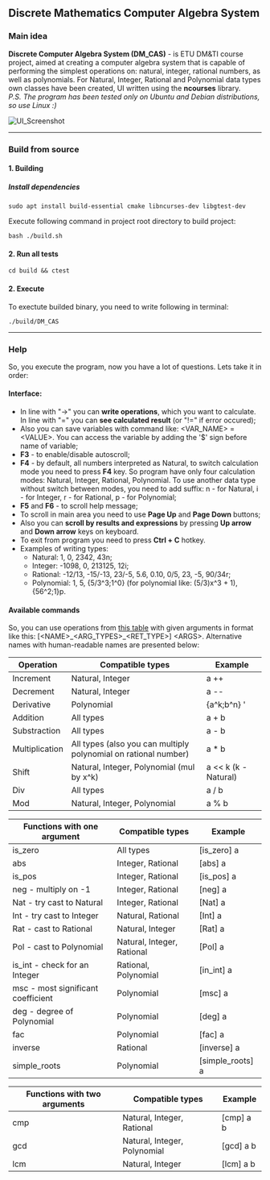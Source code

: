 ## Discrete Mathematics Computer Algebra System
### Main idea
**Discrete Computer Algebra System (DM_CAS)** - is ETU DM&TI course project, aimed at creating a computer algebra system that is capable of performing the simplest operations on: natural, integer, rational numbers, as well as polynomials.
For Natural, Integer, Rational and Polynomial data types own classes have been created, UI written using the **ncourses** library. \
*P.S. The program has been tested only on Ubuntu and Debian distributions, so use Linux :)*

![UI_Screenshot](https://github.com/user-attachments/assets/831103d4-a4e5-4ad0-8878-0d65ce7227c9)


---
### Build from source
#### 1. Building
##### Install dependencies
```
sudo apt install build-essential cmake libncurses-dev libgtest-dev
```
Execute following command in project root directory to build project:
```
bash ./build.sh
```
#### 2. Run all tests
```
cd build && ctest
```

#### 2. Execute
To exectute builded binary, you need to write following in terminal:
```
./build/DM_CAS
```
---
### Help
So, you execute the program, now you have a lot of questions. Lets take it in order:
#### Interface:
- In line with "->" you can **write operations**, which you want to calculate. In line with "=" you can **see calculated result** (or "!=" if error occured);
- Also you can save variables with command like: \<VAR_NAME\> = \<VALUE\>. You can access the variable by adding the '$' sign before name of variable;
- **F3** - to enable/disable autoscroll;
- **F4** - by default, all numbers interpreted as Natural, to switch calculation mode you need to press **F4** key. So program have only four calculation modes: Natural, Integer, Rational, Polynomial. To use another data type without switch between modes, you need to add suffix: n - for Natural, i - for Integer, r - for Rational, p - for Polynomial;
- **F5** and **F6** - to scroll help message;
- To scroll in main area you need to use **Page Up** and **Page Down** buttons;
- Also you can **scroll by results and expressions** by pressing **Up arrow** and **Down arrow** keys on keyboard.
- To exit from program you need to press **Ctrl + C** hotkey.
- Examples of writing types:
  - Natural: 1, 0, 2342, 43n;
  - Integer: -1098, 0, 213125, 12i;
  - Rational: -12/13, -15/-13, 23/-5, 5.6, 0.10, 0/5, 23, -5, 90/34r;
  - Polynomial: 1, 5, {5/3^3;1^0} (for polynomial like: (5/3)x^3 + 1), {56^2;1}p.
#### Available commands
So, you can use operations from [this table](https://docs.google.com/document/d/1Dv_6AIhxg_3ezu6VMcEnMpyfRzgym9l8PmE4ULGfjgM/edit?tab=t.0) with given arguments in format like this: [\<NAME\>\_\<ARG\_TYPES\>\_\<RET_TYPE\>] \<ARGS\>. Alternative names with human-readable names are presented below:

| Operation | Compatible types | Example |
| --------- | ---------------- | ------- |
| Increment | Natural, Integer | a ++ |
| Decrement | Natural, Integer | a -- |
| Derivative | Polynomial | {a^k;b^n} ' |
| Addition | All types | a + b |
| Substraction | All types | a - b |
| Multiplication | All types (also you can multiply polynomial on rational number) | a * b |
| Shift | Natural, Integer, Polynomial (mul by x^k) | a << k (k - Natural) |
| Div | All types | a / b |
| Mod | Natural, Integer, Polynomial | a % b |

| Functions with one argument | Compatible types | Example |
| --------- | ---------------- | ------- |
| is_zero   | All types        | [is_zero] a |
| abs       | Integer, Rational | [abs] a |
| is_pos    | Integer, Rational | [is_pos] a |
| neg - multiply on -1 | Integer, Rational | [neg] a |
| Nat - try cast to Natural | Integer, Rational | [Nat] a |
| Int - try cast to Integer | Natural, Rational | [Int] a |
| Rat - cast to Rational | Natural, Integer | [Rat] a |
| Pol - cast to Polynomial | Natural, Integer, Rational | [Pol] a |
| is\_int - check for an Integer | Rational, Polynomial | [in\_int] a |
| msc - most significant coefficient | Polynomial | [msc] a |
| deg - degree of Polynomial | Polynomial | [deg] a |
| fac | Polynomial | [fac] a |
| inverse | Rational | [inverse] a |
| simple\_roots | Polynomial | [simple\_roots] a |

| Functions with two arguments | Compatible types | Example |
| ---------------------------- | ---------------- | ------- |
| cmp | Natural, Integer, Rational | [cmp] a b |
| gcd | Natural, Integer, Polynomial | [gcd] a b |
| lcm | Natural, Integer | [lcm] a b |

